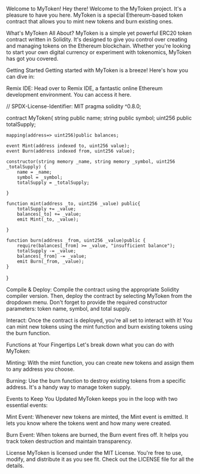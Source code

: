 Welcome to MyToken!
Hey there! Welcome to the MyToken project. It's a pleasure to have you here. MyToken is a special Ethereum-based token contract that allows you to mint new tokens and burn existing ones.

What's MyToken All About?
MyToken is a simple yet powerful ERC20 token contract written in Solidity. It's designed to give you control over creating and managing tokens on the Ethereum blockchain. Whether you're looking to start your own digital currency or experiment with tokenomics, MyToken has got you covered.

Getting Started
Getting started with MyToken is a breeze! Here's how you can dive in:

Remix IDE: Head over to Remix IDE, a fantastic online Ethereum development environment. You can access it here.

 // SPDX-License-Identifier: MIT
pragma solidity ^0.8.0;

contract MyToken{
    string public name;
    string public symbol;
    uint256 public totalSupply;
    
    mapping(address=> uint256)public balances;

    event Mint(address indexed to, uint256 value);
    event Burn(address indexed from, uint256 value);

    constructor(string memory _name, string memory _symbol, uint256 _totalSupply) {
        name = _name;
        symbol = _symbol;
        totalSupply = _totalSupply;

    }

    function mint(address _to, uint256 _value) public{
        totalSupply += _value;
        balances[_to] += _value;
        emit Mint(_to, _value);

    }

    function burn(address _from, uint256 _value)public {
        require(balances[_from] >= _value, "insufficient balance");
        totalSupply -= _value;
        balances[_from] -= _value;
        emit Burn(_from, _value);
    }
}

Compile & Deploy: Compile the contract using the appropriate Solidity compiler version. Then, deploy the contract by selecting MyToken from the dropdown menu. Don't forget to provide the required constructor parameters: token name, symbol, and total supply.

Interact: Once the contract is deployed, you're all set to interact with it! You can mint new tokens using the mint function and burn existing tokens using the burn function.

Functions at Your Fingertips
Let's break down what you can do with MyToken:

Minting: With the mint function, you can create new tokens and assign them to any address you choose.

Burning: Use the burn function to destroy existing tokens from a specific address. It's a handy way to manage token supply.

Events to Keep You Updated
MyToken keeps you in the loop with two essential events:

Mint Event: Whenever new tokens are minted, the Mint event is emitted. It lets you know where the tokens went and how many were created.

Burn Event: When tokens are burned, the Burn event fires off. It helps you track token destruction and maintain transparency.

License
MyToken is licensed under the MIT License. You're free to use, modify, and distribute it as you see fit. Check out the LICENSE file for all the details.

